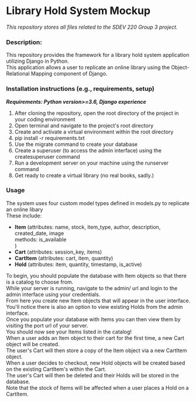 # Library Hold System Mockup
_This repository stores all files related to the SDEV 220 Group 3 project._


### Description:
This repository provides the framework for a library hold system application utilizing Django in Python.  
This application allows a user to replicate an online library using the Object-Relational Mapping component of Django.


### Installation instructions (e.g., requirements, setup)
*__Requirements: Python version>=3.6, Django experience__*
1. After cloning the repository, open the root directory of the project in your coding environment
2. Open terminal and navigate to the project's root directory
3. Create and activate a virtual environment within the root directory
4. pip install -r requirements.txt
5. Use the migrate command to create your database
6. Create a superuser (to access the admin interface) using the createsuperuser command
7. Run a development server on your machine using the runserver command
8. Get ready to create a virtual library (no real books, sadly.)


### Usage
The system uses four custom model types defined in models.py to replicate an online libary  
These include:  
- __Item__ (attributes: name, stock, item_type, author, description, created_date, image  
        methods: is_available  
)
- __Cart__ (attributes: session_key, items)
- __CartItem__ (attributes: cart, item, quantity)
- __Hold__ (attributes: item, quantity, timestamp, is_active)




To begin, you should populate the database with Item objects so that there is a catalog to choose from.  
While your server is running, navigate to the admin/ url and login to the admin interface using your credentials.  
From here you create new Item objects that will appear in the user interface.  
You'll notice there is also an option to view existing Holds from the admin interface.  
Once you populate your database with Items you can then view them by visiting the port url of your server.  
You should now see your Items listed in the catalog!  
When a user adds an Item object to their cart for the first time, a new Cart object will be created.  
The user's Cart will then store a copy of the Item object via a new CartItem object.  
When a user decides to checkout, new Hold objects will be created based on the existing CartItem's within the Cart.  
The user's Cart will then be deleted and their Holds will be stored in the database.  
Note that the stock of Items will be affected when a user places a Hold on a CartItem.
